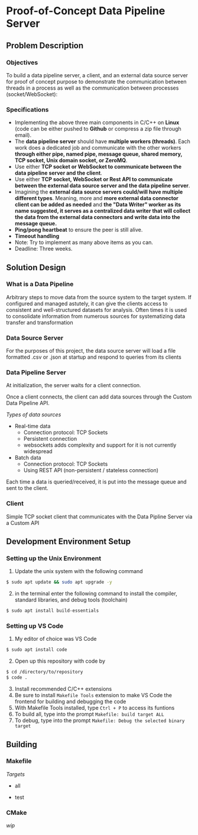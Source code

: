 # Proof-of-Concept Data Pipeline Server

## **Problem Description**

### **Objectives**

To build a data pipeline server, a client, and an external data source server for proof of concept purpose to demonstrate the communication between threads in a process as well as the communication between processes (socket/WebSocket):

### **Specifications**

- Implementing the above three main components in C/C++ on **Linux** (code can be either pushed to **Github** or compress a zip file through email).
- The **data pipeline server** should have **multiple workers (threads)**. Each work does a dedicated job and communicate with the other workers **through either pipe, named pipe, message queue, shared memory, TCP socket, Unix domain socket, or ZeroMQ**.
- Use either **TCP socket or WebSocket to communicate between the data pipeline server and the client**.
- Use either **TCP socket, WebSocket or Rest API to communicate between the external data source server and the data pipeline server**.
- Imagining the **external data source servers could/will have  multiple different types**. Meaning, more and **more external data connector client can be added as needed** and **the "Data Writer" worker as its name suggested, it serves as a centralized data writer that will collect the data from the external data connectors and write data into the message queue.**
- **Ping/pong heartbeat** to ensure the peer is still alive.
- **Timeout handling**
- Note: Try to implement as many above items as you can.
- Deadline: Three weeks.

## **Solution Design**

### **What is a Data Pipeline**
Arbitrary steps to move data from the source system to the target system. If configured and managed astutely, it can give the clients access to consistent and well-structured datasets for analysis. Often times it is used to consolidate information from numerous sources for systematizing data transfer and transformation

### **Data Source Server**
For the purposes of this project, the data source server will load a file formatted .csv or .json at startup and respond to queries from its clients

### **Data Pipeline Server**
At initialization, the server waits for a client connection.

Once a client connects, the client can add data sources through the Custom Data Pipeline API.

*Types of data sources*
-  Real-time data
    - Connection protocol: TCP Sockets
    - Persistent connection
    - websockets adds complexity and support for it is not currently widespread
-  Batch data
    - Connection protocol: TCP Sockets
    - Using REST API (non-persistent / stateless connection)

Each time a data is queried/received, it is put into the message queue and sent to the client.

### **Client**
Simple TCP socket client that communicates with the Data Pipline Server via a Custom API
## **Development Environment Setup**
### Setting up the Unix Environment ###

1. Update the unix system with the following command
```bash
$ sudo apt update && sudo apt upgrade -y
```
2. in the terminal enter the following command to install the compiler, standard libraries, and debug tools (toolchain)
```bash
$ sudo apt install build-essentials
```
### Setting up VS Code

1. My editor of choice was VS Code
```bash
$ sudo apt install code
```
2. Open up this repository with code by
```bash
$ cd /directory/to/repository
$ code .
```

3. Install recommended C/C++ extensions
4. Be sure to install ` Makefile Tools ` extension to make VS Code the frontend for building and debugging the code
5. With Makefile Tools installed, type `Ctrl + P` to access its funtions
6. To build all, type into the prompt `Makefile: build target ALL`
7. To debug, type into the prompt `Makefile: Debug the selected binary target`

## **Building**

### Makefile

*Targets*
- all

- test

### CMake
*wip*